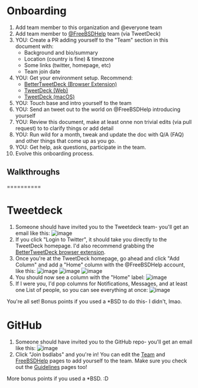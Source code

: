 Onboarding
==========

1. Add team member to this organization and @everyone team
2. Add team member to [@FreeBSDHelp](https://twitter.com/FreeBSDHelp) team (via TweetDeck)
3. YOU: Create a PR adding yourself to the "Team" section in this document with:
   * Background and bio/summary
   * Location (country is fine) & timezone
   * Some links (twitter, homepage, etc)
   * Team join date
5. YOU: Get your environment setup. Recommend:
   * [BetterTweetDeck (Browser Extension)](https://better.tw/)
   * [TweetDeck (Web)](https://tweetdeck.twitter.com/)
   * [TweetDeck (macOS)](https://apps.apple.com/us/app/tweetdeck-by-twitter/id485812721)
6. YOU: Touch base and intro yourself to the team
7. YOU: Send an tweet out to the world on @FreeBSDHelp introducing yourself
8. YOU: Review this document, make at least onne non trivial edits (via pull request) to to clarify things or add detail
9. YOU: Run wild for a month, tweak and update the doc with Q/A (FAQ) and other things that come up as you go.
10. YOU: Get help, ask questions, participate in the team.
11. Evolve this onboarding process.

## Walkthroughs
==========
# Tweetdeck
1. Someone should have invited you to the Tweetdeck team- you'll get an email like this:
![image](https://user-images.githubusercontent.com/26092020/140179150-d87ee716-5c3c-4530-a7b4-422e14ef0e2d.png)
2. If you click "Login to Twitter", it should take you directly to the TweetDeck homepage. I'd also recommend grabbing the [BetterTweetDeck browser extension](https://better.tw/).
3. Once you're at the TweetDeck homepage, go ahead and click "Add Column" and add a "Home" column with the @FreeBSDHelp account, like this:
![image](https://user-images.githubusercontent.com/26092020/140180797-4a62d085-3441-4657-9636-c0c5d4d46d35.png)
![image](https://user-images.githubusercontent.com/26092020/140180882-00020a04-e0ff-4884-aa0a-0e433d16a0c9.png)
![image](https://user-images.githubusercontent.com/26092020/140181029-eb57ed38-0ba6-413f-8579-84c4b4aa6346.png)
4. You should now see a column with the "Home" label:
![image](https://user-images.githubusercontent.com/26092020/140181336-6baf4918-46dd-4bac-992d-28c782eb152c.png)
5. If I were you, I'd pop columns for Notifications, Messages, and at least one List of people, so you can see everything at once:
![image](https://user-images.githubusercontent.com/26092020/140181612-a877cf2f-5303-4996-b7a4-c6d650e09900.png)

You're all set! Bonus points if you used a \*BSD to do this- I didn't, lmao.


# GitHub
1. Someone should have invited you to the GitHub repo- you'll get an email like this:
![image](https://user-images.githubusercontent.com/26092020/140182751-ea232ff5-a007-4d18-8e18-0c816ab7d42e.png)
2. Click "Join bsdlabs" and you're in! You can edit the [Team](https://github.com/bsdlabs/community/blob/main/team.md) and [FreeBSDHelp](https://github.com/bsdlabs/community/blob/main/freebsdhelp.md) pages to add yourself to the team. Make sure you check out the [Guidelines](https://github.com/bsdlabs/community/blob/main/guidelines.md) pages too!

More bonus points if you used a \*BSD. :D
